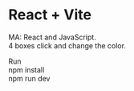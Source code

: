 # React + Vite

MA: React and JavaScript.<br/>
4 boxes click and change the color.

<div>
Run<br/>
npm install<br/>
npm run dev
<div/>

